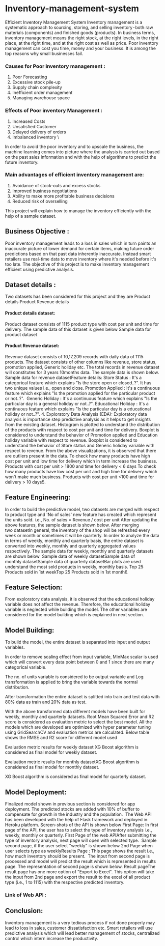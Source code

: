 # Inventory-management-system
Efficient Inventory Management System
Inventory management is a systematic approach to sourcing, storing, and selling inventory - both raw materials (components) and finished goods (products). In business terms, inventory management means the right stock, at the right levels, in the right place, at the right time, and at the right cost as well as price.
Poor inventory management can cost you time, money and your business. It is among the top reasons why small businesses fail.

### Causes for Poor inventory management :
1. Poor Forecasting
2. Excessive stock pile-up
3. Supply chain complexity
4. Inefficient order management
5. Managing warehouse space

### Effects of Poor inventory Management :
1. Increased Costs
2. Unsatisfied Customer
3. Delayed delivery of orders
4. Imbalanced inventory \

In order to avoid the poor inventory and to upscale the business, the machine learning comes into picture where the analysis is carried out based on the past sales information and with the help of algorithms to predict the future inventory.

### Main advantages of efficient inventory management are:
1. Avoidance of stock-outs and excess stocks
2. Improved business negotiations
3. Ability to make more profitable business decisions
4. Reduced risk of overselling

This project will explain how to manage the inventory efficiently with the help of a sample dataset.

## Business Objective :

Poor inventory management leads to a loss in sales which in turn paints an inaccurate picture of lower demand for certain items, making future order predictions based on that past data inherently inaccurate.
Instead smart retailers use real-time data to move inventory where it's needed before it's too late.
The objective of this project is to make inventory management efficient using predictive analysis.

## Dataset details :
Two datasets has been considered for this project and they are
Product details
Product Revenue details

#### Product details dataset:
Product dataset consists of 1115 product type with cost per unit and time for delivery. The sample data of this dataset is given below
Sample data for product dataset 

#### Product Revenue dataset:
Revenue dataset consists of 10,17,209 records with daily data of 1115 products. The dataset consists of other columns like revenue, store status, promotion applied, Generic holiday etc. The total records in revenue dataset will constitutes for 3 years 10months data. The sample data is shown below.
Sample data for revenue datasetFeature details:
Store Status : It's a categorical feature which explains "Is the store open or closed..?". It has two unique values i.e., open and close.
Promotion Applied : It's a continuous feature which explains "Is the promotion applied for the particular product or not..?". 
Generic Holiday : It's a continuous feature which explains "Is the particular day is a general holiday or not..?".
Educational Holiday : It's a continuous feature which explains "Is the particular day is a educational holiday or not..?".
4. Exploratory Data Analysis (EDA):
Exploratory data analysis is importance step predictive analysis as it helps to get insights from the existing dataset.
Histogram is plotted to understand the distribution of the products with respect to cost per unit and time for delivery.
Boxplot is considered to understand the behavior of Promotion applied and Education holiday variable with respect to revenue.
Boxplot is considered to understand the behavior of Store status and Generic holiday variable with respect to revenue.
From the above visualizations, it is observed that there are outliers present in the data.
To check how many products have high cost per unit and low time for delivery which in term increase the business.
Products with cost per unit > 1800 and time for delivery < 6 days To check how many products have low cost per unit and high time for delivery which won't make much business.
Products with cost per unit <100 and time for delivery > 10 days5. 

## Feature Engineering:
In order to build the predictive model, two datasets are merged with respect to product type and 'No of sales' new feature has created which represent the units sold.
i.e., No. of sales = Revenue / cost per unit
After updating the above features, the sample dataset is shown below.
After merging two datasetIn general, the inventory of the shop will be refreshed every week or month or sometimes it will be quarterly. In order to analyze the data in terms of weekly, monthly and quarterly basis, the entire dataset is converted into weekly, monthly and quarterly aggregated values respectively.
The sample data for weekly, monthly and quarterly datasets are shown below 
Sample data of weekly datasetSample data of monthly datasetSample data of quarterly datasetBar plots are used understand the most sold products in weekly, monthly basis.
Top 25 Products sold in 1st weekTop 25 Products sold in 1st month6. 

## Feature Selection:
From exploratory data analysis, it is observed that the educational holiday variable does not affect the revenue. Therefore, the educational holiday variable is neglected while building the model. The other variables are considered for the model building which is explained in next section.

## Model Building:
To build the model, the entire dataset is separated into input and output variables.

In order to remove scaling effect from input variable, MinMax scalar is used which will convert every data point between 0 and 1 since there are many categorical variable.

The no. of units variable is considered to be output variable and Log transformation is applied to bring the variable towards the normal distribution.

After transformation the entire dataset is splitted into train and test data with 80% data as train and 20% data as test.

With the above transformed data different models have been built for weekly, monthly and quarterly datasets. Root Mean Squared Error and R2 score is considered as evaluation metric to select the best model. All the models which are developed are optimized with hyper parameter tuning using GridSearchCV and evaluation metrics are calculated.
Below table shows the RMSE and R2 score for different model used

Evaluation metric results for weekly dataset XG Boost algorithm is considered as final model for weekly dataset.

Evaluation metric results for monthly datasetXG Boost algorithm is considered as final model for monthly dataset.

XG Boost algorithm is considered as final model for quarterly dataset.

## Model Deployment:
Finalized model shown in previous section is considered for app deployment.
The predicted stocks are added with 10% of buffer to compensate for growth in the industry and the population. 
The Web API has been developed with the help of Flask framework and deployed in Heroku platform.
Screen-shots of the API is shown below
First Page: In first page of the API, the user has to select the type of inventory analysis i.e., weekly, monthly or quarterly.
First Page of the web APIAfter submitting the type of inventory analysis, next page will open with selected type. 
Sample second page, if the user select "weekly" is shown below
2nd Page when user selects type as weeklyResults Page : This page shows the result i.e., how much inventory should be present. 
The input from second page is processed and model will predict the result which is represented in results page.
The representation of second page is shown below.
Result pageThe result page has one more option of "Export to Excel". This option will take the input from 2nd page and export the result to the excel of all product type (i.e., 1 to 1115) with the respective predicted inventory.

### Link of Web API : 


## Conclusion:
Inventory management is a very tedious process if not done properly may lead to loss in sales, customer dissatisfaction etc. Smart retailers will use predictive analysis which will lead better management of stocks, centralized control which intern increase the productivity.
